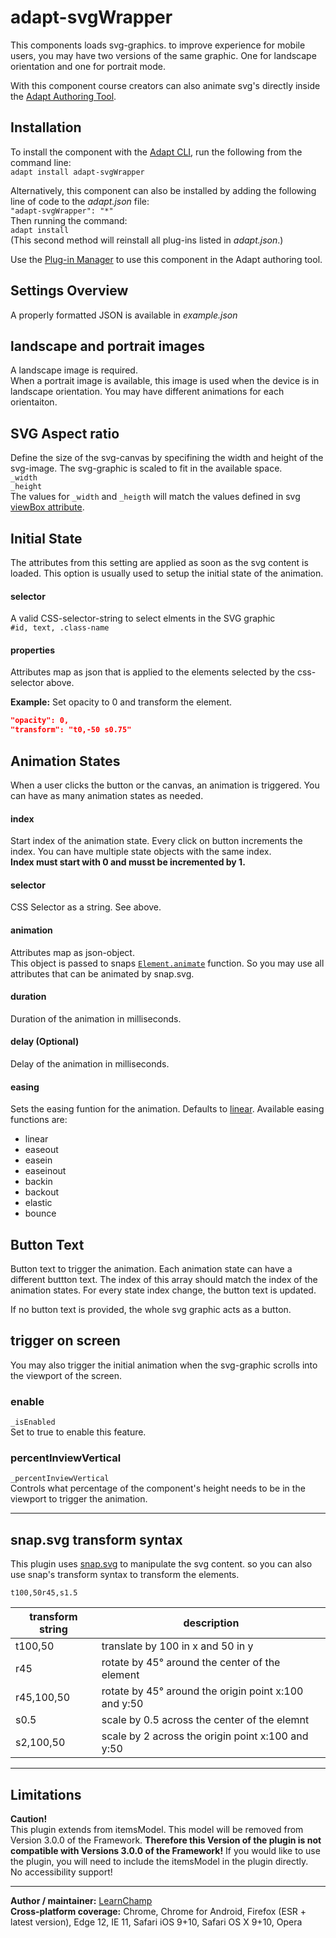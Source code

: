 # adapt-svgWrapper

This components loads svg-graphics. to improve experience for mobile users, you may have two versions of the same graphic. One for landscape orientation and one for portrait mode. 

With this component course creators can also animate svg's directly inside the [Adapt Authoring Tool](https://github.com/adaptlearning/adapt_authoring). 

## Installation
To install the component with the [Adapt CLI](https://github.com/adaptlearning/adapt-cli), run the following from the command line:  
`adapt install adapt-svgWrapper`

Alternatively, this component can also be installed by adding the following line of code to the *adapt.json* file:  
`"adapt-svgWrapper": "*"`  
Then running the command:  
`adapt install`  
(This second method will reinstall all plug-ins listed in *adapt.json*.)  

Use the [Plug-in Manager](https://github.com/adaptlearning/adapt_authoring/wiki/Plugin-Manager) to use this component in the Adapt authoring tool.

## Settings Overview
A properly formatted JSON is available in *example.json*

## landscape and portrait images 
A landscape image is required.   
When a portrait image is available, this image is used when the device is in landscape orientation. You may have different animations for each orientaiton.

## SVG Aspect ratio  
Define the size of the svg-canvas by specifining the width and height of the svg-image. The svg-graphic is scaled to fit in the available space.   
`_width`   
`_height`   
The values for `_width` and `_heigth` will match the values defined in svg [viewBox attribute](http://tutorials.jenkov.com/svg/svg-viewport-view-box.html).   

## Initial State
The attributes from this setting are applied as soon as the svg content is loaded. This option is usually used to setup the initial state of the animation. 

#### selector 
A valid CSS-selector-string to select elments in the SVG graphic    
`#id, text, .class-name`   

#### properties 
Attributes map as json that is applied to the elements selected by the css-selector above.     

**Example:** Set opacity to 0 and transform the element. 
```json
"opacity": 0,
"transform": "t0,-50 s0.75"
```

## Animation States 
When a user clicks the button or the canvas, an animation is triggered. You can have as many animation states as needed. 

#### index
Start index of the animation state. Every click on button increments the index. You can have multiple state objects with the same index.    
**Index must start with 0 and musst be incremented by 1.**  

#### selector
CSS Selector as a string. See above.

#### animation
Attributes map as json-object.    
This object is passed to snaps [`Element.animate`](http://snapsvg.io/docs/#Element.animate) function. So you may use all attributes that can be animated by snap.svg.

#### duration 
Duration of the animation in milliseconds. 

#### delay (Optional)
Delay of the animation in milliseconds. 

#### easing 
Sets the easing funtion for the animation. Defaults to [linear](http://snapsvg.io/docs/#mina.linear). Available easing functions are: 
- linear
- easeout
- easein
- easeinout
- backin
- backout
- elastic
- bounce

## Button Text
Button text to trigger the animation. Each animation state can have a different buttton text. The index of this array should match the index of the animation states. For every state index change, the button text is updated.

If no button text is provided, the whole svg graphic acts as a button. 

## trigger on screen 
You may also trigger the initial animation when the svg-graphic scrolls into the viewport of the screen. 

### enable
`_isEnabled`   
Set to true to enable this feature.

### percentInviewVertical
`_percentInviewVertical`   
Controls what percentage of the component's height needs to be in the viewport to trigger the animation.

----------------------------
## snap.svg transform syntax 
This plugin uses [snap.svg](http://snapsvg.io/) to manipulate the svg content. so you can also use snap's transform syntax to transform the elements. 

`t100,50r45,s1.5`

| transform string | description |
|---|---|
| t100,50 | translate by 100 in x and 50 in y |
| r45 | rotate by 45° around the center of the element |
| r45,100,50 | rotate by 45° around the origin point x:100 and y:50 |
| s0.5 | scale by 0.5 across the center of the elemnt |
| s2,100,50 | scale by 2 across the origin point x:100 and y:50 |

----------------------------

## Limitations
**Caution!**   
This plugin extends from itemsModel. This model will be removed from Version 3.0.0 of the Framework. **Therefore this Version of the plugin is not compatible with Versions 3.0.0 of the Framework!** If you would like to use the plugin, you will need to include the itemsModel in the plugin directly.     
No accessibility support! 

----------------------------
**Author / maintainer:** [LearnChamp](https://github.com/LearnChamp)  
**Cross-platform coverage:** Chrome, Chrome for Android, Firefox (ESR + latest version), Edge 12, IE 11, Safari iOS 9+10, Safari OS X 9+10, Opera    